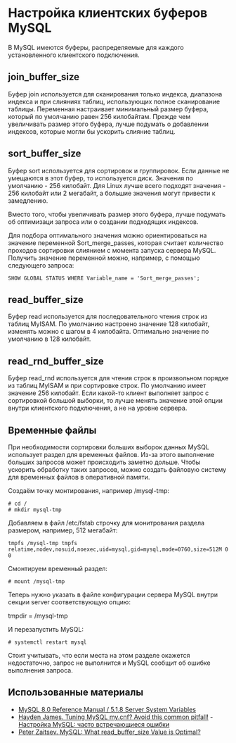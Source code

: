 Настройка клиентских буферов MySQL
==================================

В MySQL имеются буферы, распределяемые для каждого установленного клиентского подключения.

join_buffer_size
----------------

Буфер join используется для сканирования только индекса, диапазона индекса и при слияниях таблиц, использующих полное сканирование таблицы. Переменная настраивает минимальный размер буфера, который по умолчанию равен 256 килобайтам. Прежде чем увеличивать размер этого буфера, лучше подумать о добавлении индексов, которые могли бы ускорить слияние таблиц.

sort_buffer_size
----------------

Буфер sort используется для сортировок и группировок. Если данные не умещаются в этот буфер, то используется диск. Значения по умолчанию - 256 килобайт. Для Linux лучше всего подходят значения - 256 килобайт или 2 мегабайт, а большие значения могут привести к замедлению.

Вместо того, чтобы увеличивать размер этого буфера, лучше подумать об оптимизаци запроса или о создании подходящих индексов.

Для подбора оптимального значения можно ориентироваться на значение переменной Sort_merge_passes, которая считает количество проходов сортировки слиянием с момента запуска сервера MySQL. Получить значение переменной можно, например, с помощью следующего запроса:

    SHOW GLOBAL STATUS WHERE Variable_name = 'Sort_merge_passes';

read_buffer_size
----------------

Буфер read используется для последовательного чтения строк из таблиц MyISAM. По умолчанию настроено значение 128 килобайт, изменять можно с шагом в 4 килобайта. Оптимально значение по умолчанию в 128 килобайт.

read_rnd_buffer_size
--------------------
 
Буфер read_rnd используется для чтения строк в произвольном порядке из таблиц MyISAM и при сортировке строк. По умолчанию имеет значение 256 килобайт. Если какой-то клиент выполняет запрос с сортировкой большой выборки, то лучше менять значение этой опции внутри клиентского подключения, а не на уровне сервера.

Временные файлы
---------------

При необходимости сортировки больших выборок данных MySQL использует раздел для временных файлов. Из-за этого выполнение больших запросов может происходить заметно дольше. Чтобы ускорить обработку таких запросов, можно создать файловую систему для временных файлов в оперативной памяти.

Создаём точку монтирования, например /mysql-tmp:

    # cd /
    # mkdir mysql-tmp

Добавляем в файл /etc/fstab строчку для монитрования раздела размером, например, 512 мегабайт:

    tmpfs /mysql-tmp tmpfs relatime,nodev,nosuid,noexec,uid=mysql,gid=mysql,mode=0760,size=512M 0 0

Смонтируем временный раздел:

    # mount /mysql-tmp

Теперь нужно указать в файле конфигурации сервера MySQL внутри секции server соответствующую опцию:

tmpdir = /mysql-tmp

И перезапустить MySQL:

    # systemctl restart mysql

Стоит учитывать, что если места на этом разделе окажется недостаточно, запрос не выполнится и MySQL сообщит об ошибке выполнения запроса.

Использованные материалы
------------------------

* [MySQL 8.0 Reference Manual / 5.1.8 Server System Variables](https://dev.mysql.com/doc/refman/8.0/en/server-system-variables.html)
* [Hayden James. Tuning MySQL my.cnf? Avoid this common pitfall!](https://haydenjames.io/my-cnf-tuning-avoid-this-common-pitfall/) - [Настройка MySQL: часто встречающиеся ошибки](https://netpoint-dc.com/blog/mysql-chastie-oshibki-nastroiki/)
* [Peter Zaitsev. MySQL: What read_buffer_size Value is Optimal?](https://www.percona.com/blog/2007/09/17/mysql-what-read_buffer_size-value-is-optimal/)
